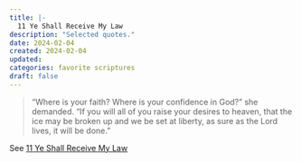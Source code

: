```yaml
---
title: |-
  11 Ye Shall Receive My Law
description: "Selected quotes."
date: 2024-02-04
created: 2024-02-04
updated: 
categories: favorite scriptures
draft: false
---
```


> “Where is your faith? Where is your confidence in God?” she demanded. “If you will all of you raise your desires to heaven, that the ice may be broken up and we be set at liberty, as sure as the Lord lives, it will be done.”

See [11 Ye Shall Receive My Law](https://www.churchofjesuschrist.org/study/history/saints-v1/11-ye-shall-receive-my-law?id=p41&lang=eng#p41)